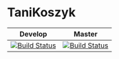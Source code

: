 # TaniKoszyk
| Develop | Master |
| --------| -------|
|[![Build Status](https://app.bitrise.io/app/10ef26dc52185b31/status.svg?token=-DaoU6q5fmgO_zhi3Io60A&branch=develop)](https://app.bitrise.io/app/10ef26dc52185b31)|[![Build Status](https://app.bitrise.io/app/10ef26dc52185b31/status.svg?token=-DaoU6q5fmgO_zhi3Io60A&branch=master)](https://app.bitrise.io/app/10ef26dc52185b31)|
